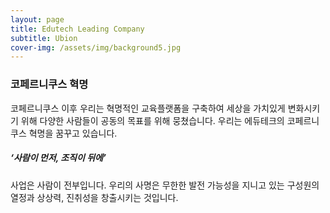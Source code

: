 ```yaml
---
layout: page
title: Edutech Leading Company
subtitle: Ubion
cover-img: /assets/img/background5.jpg
---
```


### 코페르니쿠스 혁명

코페르니쿠스 이후 우리는 혁명적인 교육플랫폼을 구축하여 세상을 가치있게 변화시키기 위해 다양한 사람들이 공동의 목표를 위해 뭉쳤습니다. 
우리는 에듀테크의 코페르니쿠스 혁명을 꿈꾸고 있습니다.


##### ‘사람이 먼저, 조직이 뒤에’

사업은 사람이 전부입니다. 우리의 사명은 무한한 발전 가능성을 지니고 있는 구성원의 열정과 상상력, 진취성을 창출시키는 것입니다.


